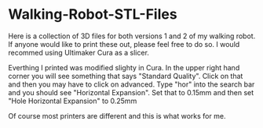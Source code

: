 # Walking-Robot-STL-Files
Here is a collection of 3D files for both versions 1 and 2 of my walking robot.
If anyone would like to print these out, please feel free to do so. I would recommed using Ultimaker Cura as a slicer.

Everthing I printed was modified slighty in Cura. In the upper right hand corner you will see something
that says "Standard Quality". Click on that and then you may have to click on advanced.
Type "hor" into the search bar and you should see "Horizontal Expansion".
Set that to 0.15mm and then set "Hole Horizontal Expansion" to 0.25mm

Of course most printers are different and this is what works for me.
